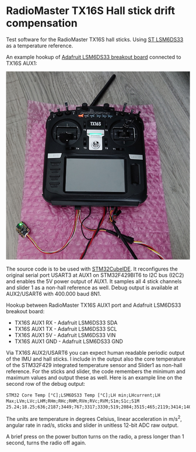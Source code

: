 # RadioMaster TX16S Hall stick drift compensation

Test software for the RadioMaster TX16S hall sticks. Using [ST LSM6DS33](https://www.st.com/en/mems-and-sensors/lsm6ds33.html) as a temperature reference.

An example hookup of [Adafruit LSM6DS33 breakout board](https://www.adafruit.com/product/4480) connected to TX16S AUX1:

<img src="media/TX16S_LSM6DS33_hookup.jpg">

The source code is to be used with [STM32CubeIDE](https://www.st.com/en/development-tools/stm32cubeide.html). It reconfigures the original serial port USART3 at AUX1 on STM32F429BIT6 to I2C bus (I2C2) and enables the 5V power output of AUX1. It samples all 4 stick channels and slider 1 as a non-hall reference as well. Debug output is available at AUX2/USART6 with 400.000 baud 8N1.

Hookup between RadioMaster TX16S AUX1 port and Adafruit LSM6DS33 breakout board:

* TX16S AUX1 RX - Adafruit LSM6DS33 SDA
* TX16S AUX1 TX - Adafruit LSM6DS33 SCL
* TX16S AUX1 5V - Adafruit LSM6DS33 VIN
* TX16S AUX1 GND - Adafruit LSM6DS33 GND

Via TX16S AUX2/USART6 you can expect human readable periodic output of the IMU and hall sticks. I include in the output also the core temperature of the STM32F429 integrated temperature sensor and Slider1 as non-hall reference. For the sticks and slider, the code remembers the minimum and maximum values and output these as well. Here is an example line on the second row of the debug output:
```
STM32 Core Temp [°C];LSM6DS33 Temp [°C];LH min;LHcurrent;LH Max;LVm;LVc;LHM;RHm;RHc;RHM;RVm;RVc;RVM;S1m;S1c;S1M
25.24;18.25;636;2187;3449;767;3317;3330;519;2084;3515;465;2119;3414;1403;2077;2623
```
The units are temperature in degrees Celsius, linear acceleration in m/s<sup>2</sup>, angular rate in rad/s, sticks and slider in unitless 12-bit ADC raw output.

A brief press on the power button turns on the radio, a press longer than 1 second, turns the radio off again.

